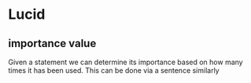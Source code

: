 # Lucid
 
## importance value
Given a statement we can determine its importance based on how many times it has been used.
This can be done via a sentence similarly 